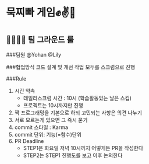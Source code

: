 # 묵찌빠 게임✊✌️🤚
👨‍👩‍👦‍👦 팀 그라운드 룰
---
###팀원
@Yohan @Lily

###협업방식
코드 설계 및 개선 작업 모두를 스크럼으로 진행

###Rule
1. 시간 약속
	- 데일리스크럼 시간 : 10시 (학습활동있는 날은 스킵)
	- 프로젝트는 10시까지만 진행
2. 짝 프로그래밍을 기본으로 하되 고민되는 사항은 의견 나누기
3. 서로 모르는게 있으면 그 즉시 묻기
4. commit 스타일 : Karma
5. commit 단위: 기능(=함수)단위
6. PR Deadline
	- STEP1은 화요일 저녁 10시까지 어떻게든 PR을 작성한다
	- STEP2는 STEP1 진행도를 보고 이후 논의한다
